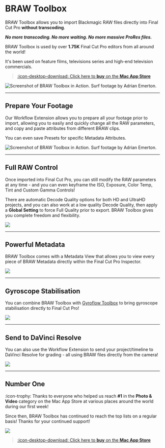 # BRAW Toolbox

BRAW Toolbox allows you to import Blackmagic RAW files directly into Final Cut Pro **without transcoding**.

**_No more transcoding. No more waiting. No more massive ProRes files._**

BRAW Toolbox is used by over **1.75K** Final Cut Pro editors from all around the world!

It's been used on feature films, televisions series and high-end television commercials.

> [:icon-desktop-download: Click here to **buy** on the **Mac App Store**](/buy)

![_Screenshot of BRAW Toolbox in Action. Surf footage by Adrian Emerton._](static/hero-banner.png)

---

## Prepare Your Footage

Our Workflow Extension allows you to prepare all your footage prior to import, allowing you to easily and quickly change all the RAW parameters, and copy and paste attributes from different BRAW clips.

You can even save Presets for specific Metadata Attributes.

![_Screenshot of BRAW Toolbox in Action. Surf footage by Adrian Emerton._](static/install-13.png)

---

## Full RAW Control

Once imported into Final Cut Pro, you can still modify the RAW parameters at any time - and you can even keyframe the ISO, Exposure, Color Temp, Tint and Custom Gamma Controls!

There are automatic Decode Quality options for both HD and UltraHD projects, and you can also work at a low quality Decode Quality, then apply a **Global Setting** to force Full Quality prior to export. BRAW Toolbox gives you complete freedom and flexibility.

![](static/install-18.png)

---

## Powerful Metadata

BRAW Toolbox comes with a Metadata View that allows you to view every piece of BRAW Metadata directly within the Final Cut Pro Inspector.

![](static/metadata-small.png)

---

## Gyroscope Stabilisation

You can combine BRAW Toolbox with [Gyroflow Toolbox](https://gyroflowtoolbox.io) to bring gyroscope stabilisation directly to Final Cut Pro!

![](static/stabilisation.png)

---

## Send to DaVinci Resolve

You can also use the Workflow Extension to send your project/timeline to DaVinci Resolve for grading - all using BRAW files directly from the camera!

![](static/davinci-resolve.png)

---

## Number One

:icon-trophy: Thanks to everyone who helped us reach **#1** in the **Photo & Video** category on the Mac App Store at various places around the world during our first week!

Since then, BRAW Toolbox has continued to reach the top lists on a regular basis! Thanks for your continued support!

![](static/app-store.png)

> [:icon-desktop-download: Click here to **buy** on the **Mac App Store**](/buy)